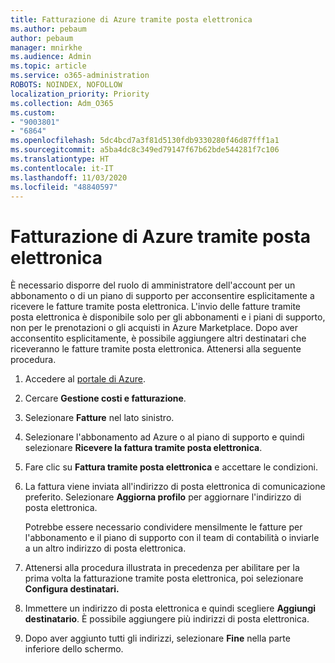 ```yaml
---
title: Fatturazione di Azure tramite posta elettronica
ms.author: pebaum
author: pebaum
manager: mnirkhe
ms.audience: Admin
ms.topic: article
ms.service: o365-administration
ROBOTS: NOINDEX, NOFOLLOW
localization_priority: Priority
ms.collection: Adm_O365
ms.custom:
- "9003801"
- "6864"
ms.openlocfilehash: 5dc4bcd7a3f81d5130fdb9330280f46d87fff1a1
ms.sourcegitcommit: a5ba4dc8c349ed79147f67b62bde544281f7c106
ms.translationtype: HT
ms.contentlocale: it-IT
ms.lasthandoff: 11/03/2020
ms.locfileid: "48840597"
---
```

# <a name="azure-email-invoicing"></a>Fatturazione di Azure tramite posta elettronica

È necessario disporre del ruolo di amministratore dell'account per un abbonamento o di un piano di supporto per acconsentire esplicitamente a ricevere le fatture tramite posta elettronica. L'invio delle fatture tramite posta elettronica è disponibile solo per gli abbonamenti e i piani di supporto, non per le prenotazioni o gli acquisti in Azure Marketplace. Dopo aver acconsentito esplicitamente, è possibile aggiungere altri destinatari che riceveranno le fatture tramite posta elettronica. Attenersi alla seguente procedura.

1. Accedere al [portale di Azure](https://portal.azure.com/).
2. Cercare **Gestione costi e fatturazione**.
3. Selezionare **Fatture** nel lato sinistro.
4. Selezionare l'abbonamento ad Azure o al piano di supporto e quindi selezionare **Ricevere la fattura tramite posta elettronica**.
5. Fare clic su **Fattura tramite posta elettronica** e accettare le condizioni.
6. La fattura viene inviata all'indirizzo di posta elettronica di comunicazione preferito. Selezionare **Aggiorna profilo** per aggiornare l'indirizzo di posta elettronica.  

    Potrebbe essere necessario condividere mensilmente le fatture per l'abbonamento e il piano di supporto con il team di contabilità o inviarle a un altro indirizzo di posta elettronica.  

7. Attenersi alla procedura illustrata in precedenza per abilitare per la prima volta la fatturazione tramite posta elettronica, poi selezionare  **Configura destinatari.**
8. Immettere un indirizzo di posta elettronica e quindi scegliere **Aggiungi destinatario**. È possibile aggiungere più indirizzi di posta elettronica.
9. Dopo aver aggiunto tutti gli indirizzi, selezionare **Fine** nella parte inferiore dello schermo.
